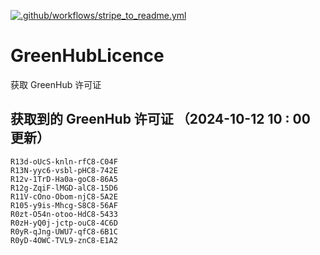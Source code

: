 [![.github/workflows/stripe_to_readme.yml](https://github.com/zjx-kimi/GreenHubLicence/actions/workflows/stripe_to_readme.yml/badge.svg)](https://github.com/zjx-kimi/GreenHubLicence/actions/workflows/stripe_to_readme.yml)
# GreenHubLicence
获取 GreenHub 许可证
## 获取到的 GreenHub 许可证 （2024-10-12 10 : 00 更新）
```
R13d-oUcS-knln-rfC8-C04F
R13N-yyc6-vsbl-pHC8-742E
R12v-1TrD-Ha0a-goC8-86A5
R12g-ZqiF-lMGD-alC8-15D6
R11V-cOno-Obom-njC8-5A2E
R105-y9is-Mhcg-S8C8-56AF
R0zt-O54n-otoo-HdC8-5433
R0zH-yQ0j-jctp-ouC8-4C6D
R0yR-qJng-UWU7-qfC8-6B1C
R0yD-4OWC-TVL9-znC8-E1A2
```
